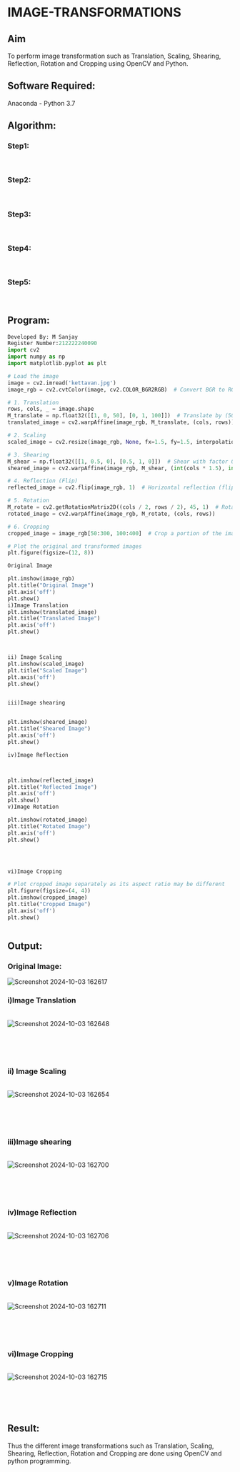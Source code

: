 # IMAGE-TRANSFORMATIONS


## Aim
To perform image transformation such as Translation, Scaling, Shearing, Reflection, Rotation and Cropping using OpenCV and Python.

## Software Required:
Anaconda - Python 3.7

## Algorithm:
### Step1:
<br>

### Step2:
<br>

### Step3:
<br>

### Step4:
<br>

### Step5:
<br>

## Program:
```python
Developed By: M Sanjay
Register Number:212222240090
import cv2
import numpy as np
import matplotlib.pyplot as plt

# Load the image
image = cv2.imread('kettavan.jpg')
image_rgb = cv2.cvtColor(image, cv2.COLOR_BGR2RGB)  # Convert BGR to RGB for Matplotlib

# 1. Translation
rows, cols, _ = image.shape
M_translate = np.float32([[1, 0, 50], [0, 1, 100]])  # Translate by (50, 100) pixels
translated_image = cv2.warpAffine(image_rgb, M_translate, (cols, rows))

# 2. Scaling
scaled_image = cv2.resize(image_rgb, None, fx=1.5, fy=1.5, interpolation=cv2.INTER_LINEAR)  # Scale by 1.5x

# 3. Shearing
M_shear = np.float32([[1, 0.5, 0], [0.5, 1, 0]])  # Shear with factor 0.5
sheared_image = cv2.warpAffine(image_rgb, M_shear, (int(cols * 1.5), int(rows * 1.5)))

# 4. Reflection (Flip)
reflected_image = cv2.flip(image_rgb, 1)  # Horizontal reflection (flip along y-axis)

# 5. Rotation
M_rotate = cv2.getRotationMatrix2D((cols / 2, rows / 2), 45, 1)  # Rotate by 45 degrees
rotated_image = cv2.warpAffine(image_rgb, M_rotate, (cols, rows))

# 6. Cropping
cropped_image = image_rgb[50:300, 100:400]  # Crop a portion of the image

# Plot the original and transformed images
plt.figure(figsize=(12, 8))

Original Image

plt.imshow(image_rgb)
plt.title("Original Image")
plt.axis('off')
plt.show()
i)Image Translation
plt.imshow(translated_image)
plt.title("Translated Image")
plt.axis('off')
plt.show()



ii) Image Scaling
plt.imshow(scaled_image)
plt.title("Scaled Image")
plt.axis('off')
plt.show()


iii)Image shearing


plt.imshow(sheared_image)
plt.title("Sheared Image")
plt.axis('off')
plt.show()

iv)Image Reflection



plt.imshow(reflected_image)
plt.title("Reflected Image")
plt.axis('off')
plt.show()
v)Image Rotation

plt.imshow(rotated_image)
plt.title("Rotated Image")
plt.axis('off')
plt.show()




vi)Image Cropping

# Plot cropped image separately as its aspect ratio may be different
plt.figure(figsize=(4, 4))
plt.imshow(cropped_image)
plt.title("Cropped Image")
plt.axis('off')
plt.show()



```
## Output:
### Original Image:
![Screenshot 2024-10-03 162617](https://github.com/user-attachments/assets/6734fc31-6f13-4098-b66e-1b256edf2e72)

### i)Image Translation
<br>![Screenshot 2024-10-03 162648](https://github.com/user-attachments/assets/b79d62a5-a7d6-42d5-812c-68f701b0c557)


<br>
<br>
<br>

### ii) Image Scaling
<br>![Screenshot 2024-10-03 162654](https://github.com/user-attachments/assets/779e75f7-0444-4c7b-9160-b8a0f8e31ff0)

<br>
<br>
<br>


### iii)Image shearing
<br>![Screenshot 2024-10-03 162700](https://github.com/user-attachments/assets/c5392a73-952e-425b-8163-e2c2c23c5343)

<br>
<br>
<br>


### iv)Image Reflection
<br>![Screenshot 2024-10-03 162706](https://github.com/user-attachments/assets/92cf2bbe-c223-4fc3-ae47-e4a19223c450)

<br>
<br>
<br>



### v)Image Rotation
<br>![Screenshot 2024-10-03 162711](https://github.com/user-attachments/assets/70c72204-9ffd-4191-92fc-3b4a77f98afb)

<br>
<br>
<br>



### vi)Image Cropping
<br>![Screenshot 2024-10-03 162715](https://github.com/user-attachments/assets/f0da1b32-9e81-4c15-9fcb-e8f7f40042d8)

<br>
<br>
<br>




## Result: 

Thus the different image transformations such as Translation, Scaling, Shearing, Reflection, Rotation and Cropping are done using OpenCV and python programming.
